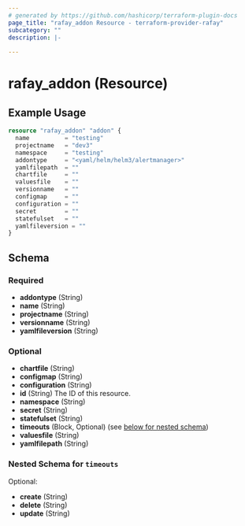 ```yaml
---
# generated by https://github.com/hashicorp/terraform-plugin-docs
page_title: "rafay_addon Resource - terraform-provider-rafay"
subcategory: ""
description: |-
  
---
```


# rafay_addon (Resource)



## Example Usage

```terraform
resource "rafay_addon" "addon" {
  name          = "testing"
  projectname   = "dev3"
  namespace     = "testing"
  addontype     = "<yaml/helm/helm3/alertmanager>"
  yamlfilepath  = ""
  chartfile     = ""
  valuesfile    = ""
  versionname   = ""
  configmap     = ""
  configuration = ""
  secret        = ""
  statefulset   = ""
  yamlfileversion = ""
}
```

<!-- schema generated by tfplugindocs -->
## Schema

### Required

- **addontype** (String)
- **name** (String)
- **projectname** (String)
- **versionname** (String)
- **yamlfileversion** (String)

### Optional

- **chartfile** (String)
- **configmap** (String)
- **configuration** (String)
- **id** (String) The ID of this resource.
- **namespace** (String)
- **secret** (String)
- **statefulset** (String)
- **timeouts** (Block, Optional) (see [below for nested schema](#nestedblock--timeouts))
- **valuesfile** (String)
- **yamlfilepath** (String)

<a id="nestedblock--timeouts"></a>
### Nested Schema for `timeouts`

Optional:

- **create** (String)
- **delete** (String)
- **update** (String)


